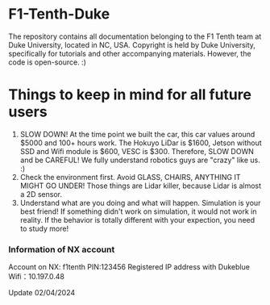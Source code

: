 # F1-Tenth-Duke
The repository contains all documentation belonging to the F1 Tenth team at Duke University, located in NC, USA. Copyright is held by Duke University, specifically for tutorials and other accompanying materials. However, the code is open-source. :)

# Things to keep in mind for all future users
1. SLOW DOWN! At the time point we built the car, this car values around $5000 and 100+ hours work. The Hokuyo LiDar is $1600, Jetson without SSD and Wifi module is $600, VESC is $300. Therefore, SLOW DOWN and be CAREFUL! We fully understand robotics guys are "crazy" like us. :)
2. Check the environment first. Avoid GLASS, CHAIRS, ANYTHING IT MIGHT GO UNDER! Those things are Lidar killer, because Lidar is almost a 2D sensor. 
3. Understand what are you doing and what will happen. Simulation is your best friend! If something didn't work on simulation, it would not work in reality. If the behavior is totally different with your expection, you need to study more!

### Information of NX account
Account on NX: f1tenth
PIN:123456
Registered IP address with Dukeblue Wifi：10.197.0.48

Update 02/04/2024